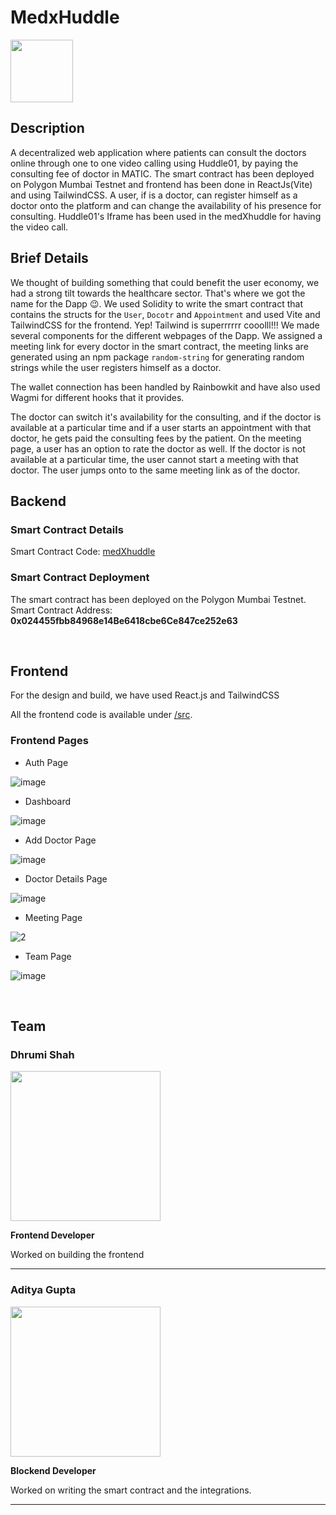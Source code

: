 # MedxHuddle

<img width="100" height="100" src="https://user-images.githubusercontent.com/84569241/210165892-14d79a8b-f3b3-4950-a1da-09f47d207d77.svg">

## Description 

A decentralized web application where patients can consult the doctors online through one to one video calling using Huddle01, by paying the consulting fee of doctor in MATIC. The smart contract has been deployed on Polygon Mumbai Testnet and frontend has been done in ReactJs(Vite) and using TailwindCSS. A user, if is a doctor, can register himself as a doctor onto the platform and can change the availability of his presence for consulting. Huddle01's Iframe has been used in the medXhuddle for having the video call.

## Brief Details

We thought of building something that could benefit the user economy, we had a strong tilt towards the healthcare sector. That's where we got the name for the Dapp 😉.
We used Solidity to write the smart contract that contains the structs for the `User`, `Docotr` and `Appointment` and used Vite and TailwindCSS for the frontend. Yep! Tailwind is superrrrrr cooolll!!! We made several components for the different webpages of the Dapp. We assigned a meeting link for every doctor in the smart contract, the meeting links are generated using an npm package `random-string` for generating random strings while the user registers himself as a doctor. 

The wallet connection has been handled by Rainbowkit and have also used Wagmi for different hooks that it provides. 

The doctor can switch it's availability for the consulting, and if the doctor is available at a particular time and if a user starts an appointment with that doctor, he gets paid the consulting fees by the patient. On the meeting page, a user has an option to rate the doctor as well. If the doctor is not available at a particular time, the user cannot start a meeting with that doctor. 
The user jumps onto to the same meeting link as of the doctor.

## Backend

### Smart Contract Details

Smart Contract Code: [medXhuddle](https://github.com/adiig7/Huddle01-Hack/blob/main/src/contracts/HuddleHack.sol)

### Smart Contract Deployment
The smart contract has been deployed on the Polygon Mumbai Testnet.
Smart Contract Address: <b>0x024455fbb84968e14Be6418cbe6Ce847ce252e63</b>

<br />

## Frontend

For the design and build, we have used React.js and TailwindCSS

All the frontend code is available under [/src](https://github.com/adiig7/Huddle01-Hack/blob/main/src).

### Frontend Pages
 
 - Auth Page

![image](https://user-images.githubusercontent.com/84569241/210166490-1d957e55-e3d2-4565-92d5-d78e5a42c3c3.png)


 
 - Dashboard
 
 ![image](https://user-images.githubusercontent.com/54351909/210312381-00862123-c538-4c96-b4eb-fffee0bde17b.png)

 
 - Add Doctor Page

![image](https://user-images.githubusercontent.com/54351909/210166138-cd75e790-efd8-43bf-a531-4cfd16f67673.png)

 
 - Doctor Details Page
 
 ![image](https://user-images.githubusercontent.com/84569241/210166576-32adb197-7166-44ad-8fc8-1408b54ca681.png)

 
 - Meeting Page
 
 ![2](https://user-images.githubusercontent.com/84569241/210166989-e01fce54-e502-4f0e-ad04-7635e0836d07.jpeg)

 - Team Page
 
![image](https://user-images.githubusercontent.com/54351909/210166076-06c74385-8a92-44e0-93df-8794b8de98a4.png)


<br />

## Team

### Dhrumi Shah
<img src="https://user-images.githubusercontent.com/54351909/210165695-778b8810-c716-425f-bbdf-eda6fb459fcf.png" width="240px" height="240px" />

**Frontend Developer**

Worked on building the frontend

---

### Aditya Gupta
<img src="https://user-images.githubusercontent.com/54351909/210165690-2e0e4eb5-9f0a-45e6-a077-fba01cbdb296.jpg" width="240px" height="240px" />

**Blockend Developer**

Worked on writing the smart contract and the integrations.

---

